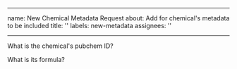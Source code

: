 ______________________________________________________________________

name: New Chemical Metadata Request
about: Add for chemical's metadata to be included
title: ''
labels: new-metadata
assignees: ''

______________________________________________________________________

What is the chemical's pubchem ID?

What is its formula?
